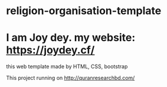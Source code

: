 # religion-organisation-template
# I am Joy dey. my website: https://joydey.cf/
this web template made by HTML, CSS, bootstrap

This project running on http://quranresearchbd.com/
